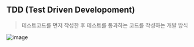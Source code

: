 

## TDD (Test Driven Developoment)

> 테스트코드를 먼저 작성한 후 테스트를 통과하는 코드를 작성하는 개발 방식



![image](https://media.vlpt.us/post-images/minholee_93/aae41be0-37f6-11ea-b158-bf4c68f9902a/image.png)



